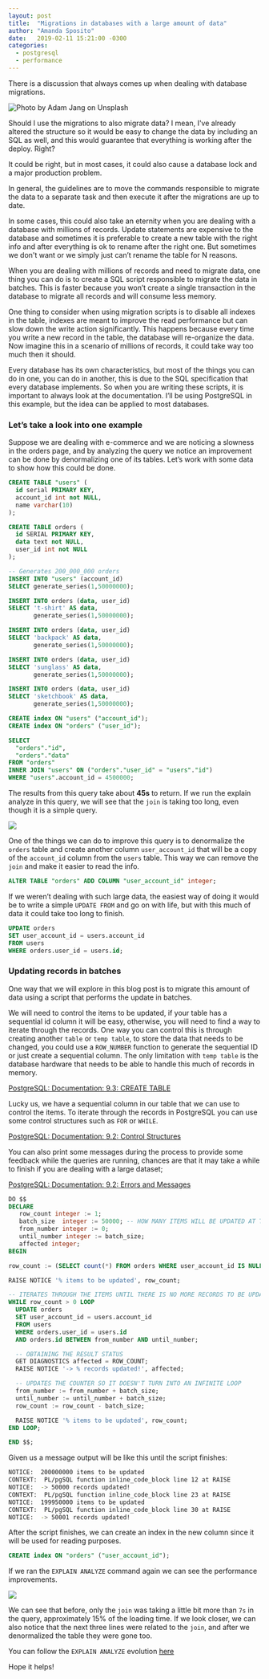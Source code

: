 ```yaml
---
layout: post
title:  "Migrations in databases with a large amount of data"
author: "Amanda Sposito"
date:   2019-02-11 15:21:00 -0300
categories:
  - postgresql
  - performance
---
```


There is a discussion that always comes up when dealing with database migrations.

![Photo by Adam Jang on Unsplash](/assets/images/migrations-with-large-amount-of-data/cover.jpg)

Should I use the migrations to also migrate data? I mean, I've already altered the structure so it would be easy to change the data by including an SQL as well, and this would guarantee that everything is working after the deploy. Right?

It could be right, but in most cases, it could also cause a database lock and a major production problem.

In general, the guidelines are to move the commands responsible to migrate the data to a separate task and then execute it after the migrations are up to date.

In some cases, this could also take an eternity when you are dealing with a database with millions of records. Update statements are expensive to the database and sometimes it is preferable to create a new table with the right info and after everything is ok to rename after the right one. But sometimes we don't want or we simply just can’t rename the table for N reasons.

When you are dealing with millions of records and need to migrate data, one thing you can do is to create a SQL script responsible to migrate the data in batches. This is faster because you won’t create a single transaction in the database to migrate all records and will consume less memory.

One thing to consider when using migration scripts is to disable all indexes in the table, indexes are meant to improve the read performance but can slow down the write action significantly. This happens because every time you write a new record in the table, the database will re-organize the data. Now imagine this in a scenario of millions of records, it could take way too much then it should.

Every database has its own characteristics, but most of the things you can do in one, you can do in another, this is due to the SQL specification that every database implements. So when you are writing these scripts, it is important to always look at the documentation. I’ll be using PostgreSQL in this example, but the idea can be applied to most databases.

### Let’s take a look into one example

Suppose we are dealing with e-commerce and we are noticing a slowness in the orders page, and by analyzing the query we notice an improvement can be done by denormalizing one of its tables.  Let’s work with some data to show how this could be done.

```sql
CREATE TABLE "users" (
  id serial PRIMARY KEY,
  account_id int not NULL,
  name varchar(10)
);

CREATE TABLE orders (
  id SERIAL PRIMARY KEY,
  data text not NULL,
  user_id int not NULL
);

-- Generates 200_000_000 orders
INSERT INTO "users" (account_id)
SELECT generate_series(1,50000000);

INSERT INTO orders (data, user_id)
SELECT 't-shirt' AS data,
       generate_series(1,50000000);

INSERT INTO orders (data, user_id)
SELECT 'backpack' AS data,
       generate_series(1,50000000);

INSERT INTO orders (data, user_id)
SELECT 'sunglass' AS data,
       generate_series(1,50000000);

INSERT INTO orders (data, user_id)
SELECT 'sketchbook' AS data,
       generate_series(1,50000000);

CREATE index ON "users" ("account_id");
CREATE index ON "orders" ("user_id");
```

```sql
SELECT
  "orders"."id",
  "orders"."data"
FROM "orders"
INNER JOIN "users" ON ("orders"."user_id" = "users"."id")
WHERE "users".account_id = 4500000;
```

The results from this query take about **45s** to return. If we run the explain analyze in this query, we will see that the `join`  is taking too long, even though it is a simple query.

![](/assets/images/migrations-with-large-amount-of-data/first_explain_analyze.png)

One of the things we can do to improve this query is to denormalize the `orders` table and create another column `user_account_id` that will be a copy of the `account_id` column from the `users` table. This way we can remove the `join` and make it easier to read the info.

```sql
ALTER TABLE "orders" ADD COLUMN "user_account_id" integer;
```

If we weren’t dealing with such large data, the easiest way of doing it would be to write a simple `UPDATE FROM` and go on with life, but with this much of data it could take too long to finish.

```sql
UPDATE orders
SET user_account_id = users.account_id
FROM users
WHERE orders.user_id = users.id;
```

### Updating records in batches

One way that we will explore in this blog post is to migrate this amount of data using a script that performs the update in batches.

We will need to control the items to be updated, if your table has a sequential id column it will be easy, otherwise, you will need to find a way to iterate through the records. One way you can control this is through creating another `table` or `temp table`, to store the data that needs to be changed, you could use a `ROW_NUMBER` function to generate the sequential ID or just create a sequential column. The only limitation with `temp table` is the database hardware that needs to be able to handle this much of records in memory.

 [PostgreSQL: Documentation: 9.3: CREATE TABLE](https://www.postgresql.org/docs/9.3/sql-createtable.html)

Lucky us, we have a sequential column in our table that we can use to control the items. To iterate through the records in PostgreSQL you can use some control structures such as `FOR`  or `WHILE`.

 [PostgreSQL: Documentation: 9.2: Control Structures](https://www.postgresql.org/docs/9.2/plpgsql-control-structures.html)

You can also print some messages during the process to provide some feedback while the queries are running, chances are that it may take a while to finish if you are dealing with a large dataset;

[PostgreSQL: Documentation: 9.2: Errors and Messages](https://www.postgresql.org/docs/9.6/plpgsql-errors-and-messages.html)

```sql
DO $$
DECLARE
   row_count integer := 1;
   batch_size  integer := 50000; -- HOW MANY ITEMS WILL BE UPDATED AT TIME
   from_number integer := 0;
   until_number integer := batch_size;
   affected integer;
BEGIN

row_count := (SELECT count(*) FROM orders WHERE user_account_id IS NULL);

RAISE NOTICE '% items to be updated', row_count;

-- ITERATES THROUGH THE ITEMS UNTIL THERE IS NO MORE RECORDS TO BE UPDATED
WHILE row_count > 0 LOOP
  UPDATE orders
  SET user_account_id = users.account_id
  FROM users
  WHERE orders.user_id = users.id
  AND orders.id BETWEEN from_number AND until_number;

  -- OBTAINING THE RESULT STATUS
  GET DIAGNOSTICS affected = ROW_COUNT;
  RAISE NOTICE '-> % records updated!', affected;

  -- UPDATES THE COUNTER SO IT DOESN'T TURN INTO AN INFINITE LOOP
  from_number := from_number + batch_size;
  until_number := until_number + batch_size;
  row_count := row_count - batch_size;

  RAISE NOTICE '% items to be updated', row_count;
END LOOP;

END $$;
```

Given us a message output will be like this until the script finishes:

```bash
NOTICE:  200000000 items to be updated
CONTEXT:  PL/pgSQL function inline_code_block line 12 at RAISE
NOTICE:  -> 50000 records updated!
CONTEXT:  PL/pgSQL function inline_code_block line 23 at RAISE
NOTICE:  199950000 items to be updated
CONTEXT:  PL/pgSQL function inline_code_block line 30 at RAISE
NOTICE:  -> 50001 records updated!
```

After the script finishes, we can create an index in the new column since it will be used for reading purposes.

```sql
CREATE index ON "orders" ("user_account_id");
```

If we ran the `EXPLAIN ANALYZE` command again we can see the performance improvements.

![](/assets/images/migrations-with-large-amount-of-data/final_explain_analyze.png)

We can see that before, only the `join` was taking a little bit more than `7s` in the query, approximately 15% of the loading time. If we look closer, we can also notice that the next three lines were related to the `join`, and after we denormalized the table they were gone too.

You can follow the `EXPLAIN ANALYZE` evolution [here](https://explain.depesz.com/s/IwjF)

Hope it helps!
